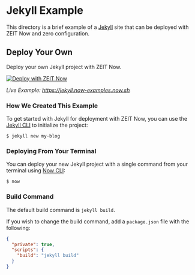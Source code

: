 # Jekyll Example

This directory is a brief example of a [Jekyll](https://jekyllrb.com/) site that can be deployed with ZEIT Now and zero configuration.

## Deploy Your Own

Deploy your own Jekyll project with ZEIT Now.

[![Deploy with ZEIT Now](https://zeit.co/button)](https://zeit.co/new/project?template=https://github.com/zeit/now/tree/master/examples/jekyll)

_Live Example: https://jekyll.now-examples.now.sh_

### How We Created This Example

To get started with Jekyll for deployment with ZEIT Now, you can use the [Jekyll CLI](https://jekyllrb.com/docs/usage/) to initialize the project:

```shell
$ jekyll new my-blog
```

### Deploying From Your Terminal

You can deploy your new Jekyll project with a single command from your terminal using [Now CLI](https://zeit.co/download):

```shell
$ now
```

### Build Command

The default build command is `jekyll build`.

If you wish to change the build command, add a `package.json` file with the following:

```json
{
  "private": true,
  "scripts": {
    "build": "jekyll build"
  }
}
```
